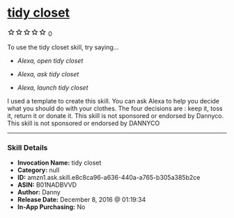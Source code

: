 # [tidy closet](http://alexa.amazon.com/#skills/amzn1.ask.skill.e8c8ca96-a636-440a-a765-b305a385b2ce)
![0 stars](../../images/ic_star_border_black_18dp_1x.png)![0 stars](../../images/ic_star_border_black_18dp_1x.png)![0 stars](../../images/ic_star_border_black_18dp_1x.png)![0 stars](../../images/ic_star_border_black_18dp_1x.png)![0 stars](../../images/ic_star_border_black_18dp_1x.png) 0

To use the tidy closet skill, try saying...

* *Alexa, open tidy closet*

* *Alexa, ask tidy closet*

* *Alexa, launch tidy closet*

I used a template to create this skill. You can ask Alexa to help you decide what you should do with your clothes. The four decisions are : keep it, toss it, return it or donate it. This skill is not sponsored or endorsed by Dannyco. This skill is not sponsored or endorsed by DANNYCO

***

### Skill Details

* **Invocation Name:** tidy closet
* **Category:** null
* **ID:** amzn1.ask.skill.e8c8ca96-a636-440a-a765-b305a385b2ce
* **ASIN:** B01NADBVVD
* **Author:** Danny
* **Release Date:** December 8, 2016 @ 01:19:34
* **In-App Purchasing:** No

